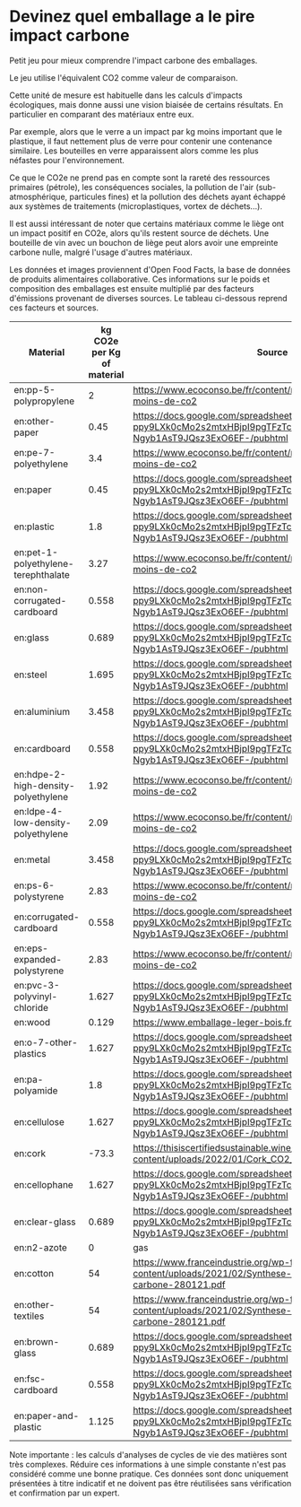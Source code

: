 # Devinez quel emballage a le pire impact carbone

Petit jeu pour mieux comprendre l'impact carbone des emballages.

Le jeu utilise l'équivalent CO2 comme valeur de comparaison.

Cette unité de mesure est habituelle dans les calculs d'impacts écologiques, mais donne aussi une vision biaisée de certains résultats. En particulier en comparant des matériaux entre eux.

Par exemple, alors que le verre a un impact par kg moins important que le plastique, il faut nettement plus de verre pour contenir une contenance similaire. Les bouteilles en verre apparaissent alors comme les plus néfastes pour l'environnement.

Ce que le CO2e ne prend pas en compte sont la rareté des ressources primaires (pétrole), les conséquences sociales, la pollution de l'air (sub-atmosphérique, particules fines) et la pollution des déchets ayant échappé aux systèmes de traitements (microplastiques, vortex de déchets...).

Il est aussi intéressant de noter que certains matériaux comme le liège ont un impact positif en CO2e, alors qu'ils restent source de déchets. Une bouteille de vin avec un bouchon de liège peut alors avoir une empreinte carbone nulle, malgré l'usage d'autres matériaux.

Les données et images proviennent d'Open Food Facts, la base de données de produits alimentaires collaborative. Ces informations sur le poids et composition des emballages est ensuite multiplié par des facteurs d'émissions provenant de diverses sources. Le tableau ci-dessous reprend ces facteurs et sources.


| Material | kg CO2e per Kg of material | Source |
| --- | --- | --- |
| en:pp-5-polypropylene | 2 | https://www.ecoconso.be/fr/content/moins-de-plastique-pour-moins-de-co2 |
| en:other-paper | 0.45 | https://docs.google.com/spreadsheets/d/e/2PACX-1vQs-ppy9LXk0cMo2s2mtxHBjpI9pgTFzTcivo06uj5_uKIgkBwCBIXVYI-Ngyb1AsT9JQsz3ExO6EF-/pubhtml |
| en:pe-7-polyethylene | 3.4 | https://www.ecoconso.be/fr/content/moins-de-plastique-pour-moins-de-co2 |
| en:paper | 0.45 | https://docs.google.com/spreadsheets/d/e/2PACX-1vQs-ppy9LXk0cMo2s2mtxHBjpI9pgTFzTcivo06uj5_uKIgkBwCBIXVYI-Ngyb1AsT9JQsz3ExO6EF-/pubhtml |
| en:plastic | 1.8 | https://docs.google.com/spreadsheets/d/e/2PACX-1vQs-ppy9LXk0cMo2s2mtxHBjpI9pgTFzTcivo06uj5_uKIgkBwCBIXVYI-Ngyb1AsT9JQsz3ExO6EF-/pubhtml |
| en:pet-1-polyethylene-terephthalate | 3.27 | https://www.ecoconso.be/fr/content/moins-de-plastique-pour-moins-de-co2 |
| en:non-corrugated-cardboard | 0.558 | https://docs.google.com/spreadsheets/d/e/2PACX-1vQs-ppy9LXk0cMo2s2mtxHBjpI9pgTFzTcivo06uj5_uKIgkBwCBIXVYI-Ngyb1AsT9JQsz3ExO6EF-/pubhtml |
| en:glass | 0.689 | https://docs.google.com/spreadsheets/d/e/2PACX-1vQs-ppy9LXk0cMo2s2mtxHBjpI9pgTFzTcivo06uj5_uKIgkBwCBIXVYI-Ngyb1AsT9JQsz3ExO6EF-/pubhtml |
| en:steel | 1.695 | https://docs.google.com/spreadsheets/d/e/2PACX-1vQs-ppy9LXk0cMo2s2mtxHBjpI9pgTFzTcivo06uj5_uKIgkBwCBIXVYI-Ngyb1AsT9JQsz3ExO6EF-/pubhtml |
| en:aluminium | 3.458 | https://docs.google.com/spreadsheets/d/e/2PACX-1vQs-ppy9LXk0cMo2s2mtxHBjpI9pgTFzTcivo06uj5_uKIgkBwCBIXVYI-Ngyb1AsT9JQsz3ExO6EF-/pubhtml |
| en:cardboard | 0.558 | https://docs.google.com/spreadsheets/d/e/2PACX-1vQs-ppy9LXk0cMo2s2mtxHBjpI9pgTFzTcivo06uj5_uKIgkBwCBIXVYI-Ngyb1AsT9JQsz3ExO6EF-/pubhtml |
| en:hdpe-2-high-density-polyethylene | 1.92 | https://www.ecoconso.be/fr/content/moins-de-plastique-pour-moins-de-co2 |
| en:ldpe-4-low-density-polyethylene | 2.09 | https://www.ecoconso.be/fr/content/moins-de-plastique-pour-moins-de-co2 |
| en:metal | 3.458 | https://docs.google.com/spreadsheets/d/e/2PACX-1vQs-ppy9LXk0cMo2s2mtxHBjpI9pgTFzTcivo06uj5_uKIgkBwCBIXVYI-Ngyb1AsT9JQsz3ExO6EF-/pubhtml |
| en:ps-6-polystyrene | 2.83 | https://www.ecoconso.be/fr/content/moins-de-plastique-pour-moins-de-co2 |
| en:corrugated-cardboard | 0.558 | https://docs.google.com/spreadsheets/d/e/2PACX-1vQs-ppy9LXk0cMo2s2mtxHBjpI9pgTFzTcivo06uj5_uKIgkBwCBIXVYI-Ngyb1AsT9JQsz3ExO6EF-/pubhtml |
| en:eps-expanded-polystyrene | 2.83 | https://www.ecoconso.be/fr/content/moins-de-plastique-pour-moins-de-co2 |
| en:pvc-3-polyvinyl-chloride | 1.627 | https://docs.google.com/spreadsheets/d/e/2PACX-1vQs-ppy9LXk0cMo2s2mtxHBjpI9pgTFzTcivo06uj5_uKIgkBwCBIXVYI-Ngyb1AsT9JQsz3ExO6EF-/pubhtml |
| en:wood | 0.129 | https://www.emballage-leger-bois.fr/node/19 |
| en:o-7-other-plastics | 1.627 | https://docs.google.com/spreadsheets/d/e/2PACX-1vQs-ppy9LXk0cMo2s2mtxHBjpI9pgTFzTcivo06uj5_uKIgkBwCBIXVYI-Ngyb1AsT9JQsz3ExO6EF-/pubhtml |
| en:pa-polyamide | 1.8 | https://docs.google.com/spreadsheets/d/e/2PACX-1vQs-ppy9LXk0cMo2s2mtxHBjpI9pgTFzTcivo06uj5_uKIgkBwCBIXVYI-Ngyb1AsT9JQsz3ExO6EF-/pubhtml |
| en:cellulose | 1.627 | https://docs.google.com/spreadsheets/d/e/2PACX-1vQs-ppy9LXk0cMo2s2mtxHBjpI9pgTFzTcivo06uj5_uKIgkBwCBIXVYI-Ngyb1AsT9JQsz3ExO6EF-/pubhtml |
| en:cork | -73.3 | https://thisiscertifiedsustainable.wine/wp-content/uploads/2022/01/Cork_CO2_85x11_APCOR.pdf |
| en:cellophane | 1.627 | https://docs.google.com/spreadsheets/d/e/2PACX-1vQs-ppy9LXk0cMo2s2mtxHBjpI9pgTFzTcivo06uj5_uKIgkBwCBIXVYI-Ngyb1AsT9JQsz3ExO6EF-/pubhtml |
| en:clear-glass | 0.689 | https://docs.google.com/spreadsheets/d/e/2PACX-1vQs-ppy9LXk0cMo2s2mtxHBjpI9pgTFzTcivo06uj5_uKIgkBwCBIXVYI-Ngyb1AsT9JQsz3ExO6EF-/pubhtml |
| en:n2-azote | 0 | gas |
| en:cotton | 54 | https://www.franceindustrie.org/wp-franceindustrie/wp-content/uploads/2021/02/Synthese-Etude-UIT-Empreinte-carbone-280121.pdf |
| en:other-textiles | 54 | https://www.franceindustrie.org/wp-franceindustrie/wp-content/uploads/2021/02/Synthese-Etude-UIT-Empreinte-carbone-280121.pdf |
| en:brown-glass | 0.689 | https://docs.google.com/spreadsheets/d/e/2PACX-1vQs-ppy9LXk0cMo2s2mtxHBjpI9pgTFzTcivo06uj5_uKIgkBwCBIXVYI-Ngyb1AsT9JQsz3ExO6EF-/pubhtml |
| en:fsc-cardboard | 0.558 | https://docs.google.com/spreadsheets/d/e/2PACX-1vQs-ppy9LXk0cMo2s2mtxHBjpI9pgTFzTcivo06uj5_uKIgkBwCBIXVYI-Ngyb1AsT9JQsz3ExO6EF-/pubhtml |
| en:paper-and-plastic | 1.125 | https://docs.google.com/spreadsheets/d/e/2PACX-1vQs-ppy9LXk0cMo2s2mtxHBjpI9pgTFzTcivo06uj5_uKIgkBwCBIXVYI-Ngyb1AsT9JQsz3ExO6EF-/pubhtml |

Note importante : les calculs d'analyses de cycles de vie des matières sont très complexes. Réduire ces informations à une simple constante n'est pas considéré comme une bonne pratique. Ces données sont donc uniquement présentées à titre indicatif et ne doivent pas être réutilisées sans vérification et confirmation par un expert.